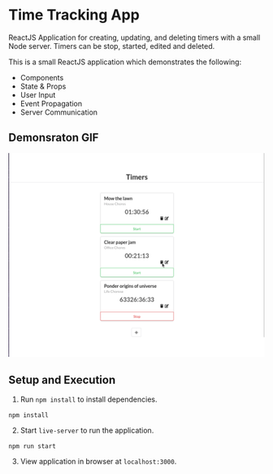 # Time Tracking App
ReactJS Application for creating, updating, and deleting timers with a small Node server. Timers can be stop, started, edited and deleted.

This is a small ReactJS application which demonstrates the following:
- Components
- State & Props
- User Input
- Event Propagation
- Server Communication

## Demonsraton GIF
![Demonstration GIF of Time Tracking App](./images/demonstration.gif)

## Setup and Execution

1. Run `npm install` to install dependencies.

```shell
npm install
```

2. Start `live-server` to run the application.

```shell
npm run start
```

3. View application in browser at `localhost:3000`.

